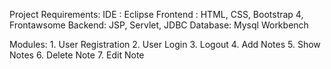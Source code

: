 Project Requirements:
  IDE : Eclipse 
  Frontend : HTML, CSS, Bootstrap 4, Frontawsome
  Backend: JSP, Servlet, JDBC 
  Database: Mysql Workbench

  Modules:
    1. User Registration
    2. User Login
    3. Logout
    4. Add Notes 
    5. Show Notes
    6. Delete Note
    7. Edit Note
